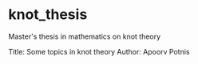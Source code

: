 # knot_thesis
Master's thesis in mathematics on knot theory

Title: Some topics in knot theory
Author: Apoorv Potnis
